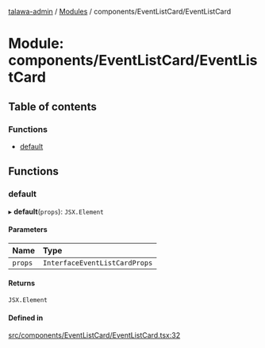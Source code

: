 [talawa-admin](../README.md) / [Modules](../modules.md) / components/EventListCard/EventListCard

# Module: components/EventListCard/EventListCard

## Table of contents

### Functions

- [default](components_EventListCard_EventListCard.md#default)

## Functions

### default

▸ **default**(`props`): `JSX.Element`

#### Parameters

| Name | Type |
| :------ | :------ |
| `props` | `InterfaceEventListCardProps` |

#### Returns

`JSX.Element`

#### Defined in

[src/components/EventListCard/EventListCard.tsx:32](https://github.com/palisadoes/talawa-admin/blob/5828937/src/components/EventListCard/EventListCard.tsx#L32)
